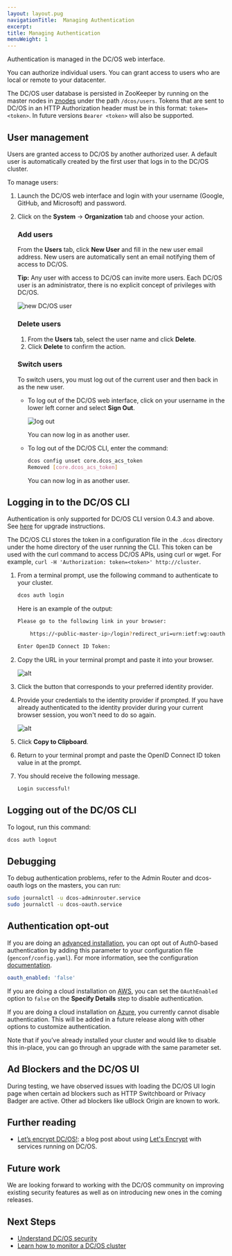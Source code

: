 ```yaml
---
layout: layout.pug
navigationTitle:  Managing Authentication
excerpt:
title: Managing Authentication
menuWeight: 1
---
```


Authentication is managed in the DC/OS web interface.

You can authorize individual users. You can grant access to users who are local or remote to your datacenter.

The DC/OS user database is persisted in ZooKeeper by running on the master nodes in [znodes](https://zookeeper.apache.org/doc/r3.1.2/zookeeperProgrammers.html#sc_zkDataModel_znodes) under the path `/dcos/users`. Tokens that are sent to DC/OS in an HTTP Authorization header must be in this format: `token=<token>`. In future versions `Bearer <token>` will also be supported.

## User management

Users are granted access to DC/OS by another authorized user. A default user is automatically created by the first user that logs in to the DC/OS cluster.

To manage users:

1.  Launch the DC/OS web interface and login with your username (Google, GitHub, and Microsoft) and password.

2.  Click on the **System** -> **Organization** tab and choose your action.

    ### Add users

    From the **Users** tab, click **New User** and fill in the new user email address. New users are automatically sent an email notifying them of access to DC/OS.

    **Tip:** Any user with access to DC/OS can invite more users. Each DC/OS user is an administrator, there is no explicit concept of privileges with DC/OS.

    ![new DC/OS user](../img/ui-add-user.gif)

    ### Delete users

    1.  From the **Users** tab, select the user name and click **Delete**.
    2.  Click **Delete** to confirm the action.

    ### Switch users

    To switch users, you must log out of the current user and then back in as the new user.

    *   To log out of the DC/OS web interface, click on your username in the lower left corner and select **Sign Out**.

        ![log out](../img/auth-enable-logout-user.gif)

        You can now log in as another user.

    *   To log out of the DC/OS CLI, enter the command:

        ```bash
        dcos config unset core.dcos_acs_token
        Removed [core.dcos_acs_token]
        ```

        You can now log in as another user.

## <a name="log-in-cli"></a>Logging in to the DC/OS CLI

Authentication is only supported for DC/OS CLI version 0.4.3 and above. See [here](/docs/docs/1.8/usage/cli/update/) for upgrade instructions.

The DC/OS CLI stores the token in a configuration file in the `.dcos` directory under the home directory of the user running the CLI. This token can be used with the curl command to access DC/OS APIs, using curl or wget. For example, `curl -H 'Authorization: token=<token>' http://cluster`.

1.  From a terminal prompt, use the following command to authenticate to your cluster.

    ```bash
    dcos auth login
    ```

    Here is an example of the output:

    ```bash
    Please go to the following link in your browser:

        https://<public-master-ip>/login?redirect_uri=urn:ietf:wg:oauth:2.0:oob

    Enter OpenID Connect ID Token:
    ```

1.  Copy the URL in your terminal prompt and paste it into your browser.

    ![alt](../img/auth-login.png)

1.  Click the button that corresponds to your preferred identity provider. 

1.  Provide your credentials to the identity provider if prompted. If you have already authenticated to the identity provider during your current browser session, you won't need to do so again.  

    ![alt](../img/auth-login-token.png)
    
1.  Click **Copy to Clipboard**.

1.  Return to your terminal prompt and paste the OpenID Connect ID token value in at the prompt.

1.  You should receive the following message.

    ```bash
    Login successful!
    ```

## Logging out of the DC/OS CLI

To logout, run this command:

```bash
dcos auth logout
```

## Debugging

To debug authentication problems, refer to the Admin Router and dcos-oauth logs on the masters, you can run:

```bash
sudo journalctl -u dcos-adminrouter.service
sudo journalctl -u dcos-oauth.service
```

## Authentication opt-out

If you are doing an [advanced installation](/docs/docs/1.8/administration/installing/custom/advanced/), you can opt out of
Auth0-based authentication by adding this parameter to your configuration file (`genconf/config.yaml`). For more information, see the configuration [documentation](/docs/docs/1.8/administration/installing/custom/configuration-parameters/).

```yaml
oauth_enabled: 'false'
```

If you are doing a cloud installation on [AWS](/docs/docs/1.8/administration/installing/cloud/aws/), you can set the `OAuthEnabled` option to `false` on the **Specify Details** step to disable authentication.

If you are doing a cloud installation on [Azure](/docs/docs/1.8/administration/installing/cloud/azure/), you currently cannot disable authentication. This will be added in a future release along with other
options to customize authentication.

Note that if you’ve already installed your cluster and would like to disable this in-place, you can go through an upgrade with the same parameter set.

## Ad Blockers and the DC/OS UI

During testing, we have observed issues with loading the DC/OS UI login page
when certain ad blockers such as HTTP Switchboard or Privacy Badger are active.
Other ad blockers like uBlock Origin are known to work.

## Further reading

- [Let’s encrypt DC/OS!](https://mesosphere.com/blog/2016/04/06/lets-encrypt-dcos/):
  a blog post about using [Let's Encrypt](https://letsencrypt.org/) with
  services running on DC/OS.

## Future work

We are looking forward to working with the DC/OS community on improving existing
security features as well as on introducing new ones in the coming releases.

## Next Steps

- [Understand DC/OS security](/docs/docs/1.8/administration/securing-your-cluster/)
- [Learn how to monitor a DC/OS cluster](/docs/docs/1.8/administration/monitoring/)

 [1]: https://en.wikipedia.org/wiki/STARTTLS
 